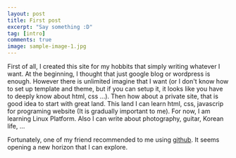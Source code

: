 ```yaml
---
layout: post
title: First post
excerpt: "Say something :D"
tag: [intro]
comments: true
image: sample-image-1.jpg
---
```


First of all, I created this site for my hobbits that simply writing whatever I want. At the beginning, I thought that just google blog or wordpress is enough. However there is unlimited imagine that I want (or I don't know how to set up template and theme, but if you can setup it, it looks like you have to deeply know about html, css ...). Then how about a private site, that is good idea to start with great land. This land I can learn html, css, javascrip for programing website (It is gradually important to me). For now, I am learning Linux Platform. Also I can write about photography, guitar, Korean life, ...

Fortunately, one of my friend recommended to me using [github](www.github.com). It seems opening a new horizon that I can explore.  
